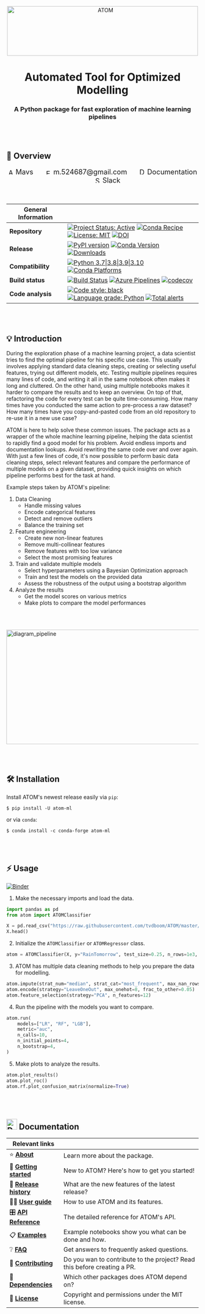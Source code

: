 <div align="center">
<p align="center">
	<img src="https://github.com/tvdboom/ATOM/blob/master/images/logo.png?raw=true" alt="ATOM" title="ATOM" height="130" width="500"/>
</p>

# Automated Tool for Optimized Modelling
### A Python package for fast exploration of machine learning pipelines
</div>

<br><br>



📜 Overview 
-----------

<p align="center" style="font-size: 1.3em">
<a href="https://github.com/tvdboom" style="text-decoration: none" draggable="false"><img src="https://github.com/tvdboom/ATOM/blob/master/docs_sources/img/icons/avatar.png?raw=true" alt="Author" height=15 width=15 draggable="false" /> Mavs</a>
&nbsp;&nbsp;&nbsp;&nbsp;
<a href="mailto:m.524687@gmail.com" style="text-decoration: none" draggable="false"><img src="https://github.com/tvdboom/ATOM/blob/master/docs_sources/img/icons/email.png?raw=true" alt="Email" height=13 width=17 draggable="false" /> m.524687@gmail.com</a>
&nbsp;&nbsp;&nbsp;&nbsp;
<a href="https://tvdboom.github.io/ATOM/" style="text-decoration: none" draggable="false"><img src="https://github.com/tvdboom/ATOM/blob/master/docs_sources/img/icons/documentation.png?raw=true" alt="Documentation" height=17 width=17 draggable="false" /> Documentation</a>
&nbsp;&nbsp;&nbsp;&nbsp;
<a href="https://join.slack.com/t/atom-alm7229/shared_invite/zt-upd8uc0z-LL63MzBWxFf5tVWOGCBY5g" style="text-decoration: none" draggable="false"><img src="https://github.com/tvdboom/ATOM/blob/master/docs_sources/img/icons/slack.png?raw=true" alt="Slack" height=16 width=16 draggable="false"/> Slack</a>
</p>

<br>

**General Information** | |
--- | ---
**Repository** | [![Project Status: Active](https://www.repostatus.org/badges/latest/active.svg)](https://www.repostatus.org/#active) [![Conda Recipe](https://img.shields.io/badge/recipe-atom--ml-green.svg)](https://anaconda.org/conda-forge/atom-ml) [![License: MIT](https://img.shields.io/github/license/tvdboom/ATOM)](https://opensource.org/licenses/MIT) [![DOI](https://zenodo.org/badge/195069958.svg)](https://zenodo.org/badge/latestdoi/195069958)
**Release** | [![PyPI version](https://img.shields.io/pypi/v/atom-ml)](https://pypi.org/project/atom-ml/) [![Conda Version](https://img.shields.io/conda/vn/conda-forge/atom-ml.svg)](https://anaconda.org/conda-forge/atom-ml) [![Downloads](https://pepy.tech/badge/atom-ml)](https://pepy.tech/project/atom-ml)
**Compatibility** | [![Python 3.7\|3.8\|3.9\|3.10](https://img.shields.io/badge/python-3.7%20%7C%203.8%20%7C%203.9%20%7C%203.10-blue?logo=python)](https://www.python.org) [![Conda Platforms](https://img.shields.io/conda/pn/conda-forge/atom-ml.svg)](https://anaconda.org/conda-forge/atom-ml)
**Build status** | [![Build Status](https://github.com/tvdboom/ATOM/workflows/ATOM/badge.svg)](https://github.com/tvdboom/ATOM/actions) [![Azure Pipelines](https://dev.azure.com/conda-forge/feedstock-builds/_apis/build/status/atom-ml-feedstock?branchName=master)](https://dev.azure.com/conda-forge/feedstock-builds/_build/latest?definitionId=10822&branchName=master) [![codecov](https://codecov.io/gh/tvdboom/ATOM/branch/master/graph/badge.svg)](https://codecov.io/gh/tvdboom/ATOM)
**Code analysis** | [![Code style: black](https://img.shields.io/badge/code%20style-black-000000.svg)](https://github.com/psf/black) [![Language grade: Python](https://img.shields.io/lgtm/grade/python/g/tvdboom/ATOM.svg?logo=lgtm&logoWidth=18)](https://lgtm.com/projects/g/tvdboom/ATOM/context:python) [![Total alerts](https://img.shields.io/lgtm/alerts/g/tvdboom/ATOM.svg?logo=lgtm&logoWidth=18)](https://lgtm.com/projects/g/tvdboom/ATOM/alerts/)


<br><br>



💡 Introduction  
---------------

During the exploration phase of a machine learning project, a data
scientist tries to find the optimal pipeline for his specific use case.
This usually involves applying standard data cleaning steps, creating
or selecting useful features, trying out different models, etc. Testing
multiple pipelines requires many lines of code, and writing it all in
the same notebook often makes it long and cluttered. On the other hand,
using multiple notebooks makes it harder to compare the results and to
keep an overview. On top of that, refactoring the code for every test
can be quite time-consuming. How many times have you conducted the same
action to pre-process a raw dataset? How many times have you
copy-and-pasted code from an old repository to re-use it in a new use
case?

ATOM is here to help solve these common issues. The package acts as
a wrapper of the whole machine learning pipeline, helping the data
scientist to rapidly find a good model for his problem. Avoid
endless imports and documentation lookups. Avoid rewriting the same
code over and over again. With just a few lines of code, it's now
possible to perform basic data cleaning steps, select relevant
features and compare the performance of multiple models on a given
dataset, providing quick insights on which pipeline performs best
for the task at hand.

Example steps taken by ATOM's pipeline:

1. Data Cleaning
	* Handle missing values
	* Encode categorical features
    * Detect and remove outliers
	* Balance the training set
2. Feature engineering
    * Create new non-linear features
	* Remove multi-collinear features
	* Remove features with too low variance
	* Select the most promising features
3. Train and validate multiple models
	* Select hyperparameters using a Bayesian Optimization approach
	* Train and test the models on the provided data
	* Assess the robustness of the output using a bootstrap algorithm
4. Analyze the results
    * Get the model scores on various metrics
    * Make plots to compare the model performances


<br/><br/>

<img src="https://github.com/tvdboom/ATOM/blob/master/images/diagram_pipeline.png?raw=true" alt="diagram_pipeline" title="diagram_pipeline" width="900" height="300" />

<br><br>


🛠️ Installation
---------------

Install ATOM's newest release easily via `pip`:

    $ pip install -U atom-ml


or via `conda`:

    $ conda install -c conda-forge atom-ml

<br><br>


⚡ Usage
-------

[![Binder](https://mybinder.org/badge_logo.svg)](https://mybinder.org/v2/gh/tvdboom/ATOM/HEAD?urlpath=https%3A%2F%2Fgithub.com%2Ftvdboom%2FATOM%2Fblob%2Fmaster%2Fexamples%2Fbinary_classification.ipynb)

1. Make the necessary imports and load the data.

```python
import pandas as pd
from atom import ATOMClassifier

X = pd.read_csv("https://raw.githubusercontent.com/tvdboom/ATOM/master/examples/datasets/weatherAUS.csv")
X.head()
```

2. Initialize the `ATOMClassifier` or `ATOMRegressor` class.

```python
atom = ATOMClassifier(X, y="RainTomorrow", test_size=0.25, n_rows=1e3, warnings=False, verbose=2)
```

3. ATOM has multiple data cleaning methods to help you prepare the data for modelling.

```python
atom.impute(strat_num="median", strat_cat="most_frequent", max_nan_rows=0.1)  
atom.encode(strategy="LeaveOneOut", max_onehot=8, frac_to_other=0.05)  
atom.feature_selection(strategy="PCA", n_features=12)
```

4. Run the pipeline with the models you want to compare.

```python
atom.run(
    models=["LR", "RF", "LGB"],
    metric="auc",
    n_calls=10,
    n_initial_points=4,
    n_bootstrap=4,
)
```

5. Make plots to analyze the results.

```python
atom.plot_results()
atom.plot_roc()
atom.rf.plot_confusion_matrix(normalize=True)
```

<br><br>


<img src="https://github.com/tvdboom/ATOM/blob/master/docs_sources/img/icons/documentation.png?raw=true" alt="Documentation" height=28 width=28 draggable="false" /> Documentation
----------------
  
**Relevant links** | |
--- | ---
⭐ **[About](https://tvdboom.github.io/ATOM/latest/release_history/)** | Learn more about the package.
🚀 **[Getting started](https://tvdboom.github.io/ATOM/latest/getting_started/)** | New to ATOM? Here's how to get you started!
📢 **[Release history](https://tvdboom.github.io/ATOM/latest/release_history/)** | What are the new features of the latest release?
👨‍💻 **[User guide](https://tvdboom.github.io/ATOM/latest/user_guide/introduction/)** | How to use ATOM and its features.
🎛️ **[API Reference](https://tvdboom.github.io/ATOM/latest/API/ATOM/atomclassifier/)** | The detailed reference for ATOM's API.
📋 **[Examples](https://tvdboom.github.io/ATOM/latest/examples/binary_classification/)** | Example notebooks show you what can be done and how.
❔ **[FAQ](https://tvdboom.github.io/ATOM/latest/faq/)** | Get answers to frequently asked questions.
🔧 **[Contributing](https://tvdboom.github.io/ATOM/latest/contributing/)** | Do you wan to contribute to the project? Read this before creating a PR.
🌳 **[Dependencies](https://tvdboom.github.io/ATOM/latest/dependencies/)** | Which other packages does ATOM depend on?
📃 **[License](https://tvdboom.github.io/ATOM/latest/license/)** | Copyright and permissions under the MIT license.
